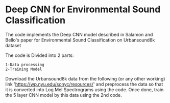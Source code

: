 # Deep CNN for Environmental Sound Classification 
 The code implements the Deep CNN model described in Salamon and Bello's paper for Environmental Sound Classification on Urbansound8k dataset

The code is Divided into 2 parts:

    1-Data processing
    2-Training Model

Download the Urbansound8k data from the following (or any other working) link 'https://wp.nyu.edu/sonyc/resources/' and preprocess the data so that it is converted into Log Mel Spectrograms using the code.
Once done, train the 5 layer CNN model by this data using the 2nd code.
